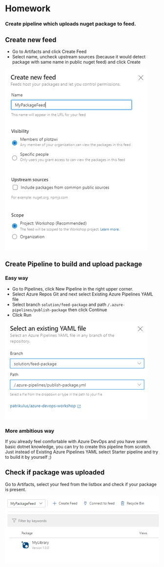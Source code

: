 # Homework

### Create pipeline which uploads nuget package to feed.

## Create new feed

* Go to Artifacts and click Create Feed
* Select name, uncheck upstream sources (because it would detect package with same name in public nuget feed) and click Create

![feed-creation](md-images/feed.PNG)

## Create Pipeline to build and upload package

### Easy way 

* Go to Pipelines, click New Pipeline in the right upper corner.
* Select Azure Repos Git and next select Existing Azure Pipelines YAML file
* Select branch `solution/feed-package` and path `/.azure-pipelines/publish-package` then click Continue
* Click Run

![pipeline-creation](md-images/feed2.PNG)

### More ambitious way

If you already feel comfortable with Azure DevOps and you have some basic dotnet knowledge, you can try to create this pipeline from scratch. Just instead of Existing Azure Pipelines YAML select Starter pipeline and try to build it by yourself ;) 

## Check if package was uploaded

Go to Artifacts, select your feed from the listbox and check if your package is present.

![uploaded-package](md-images/feed3.PNG)

